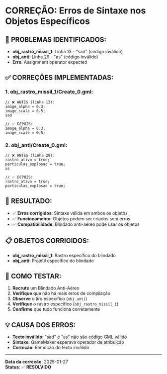 # CORREÇÃO: Erros de Sintaxe nos Objetos Específicos

## 🚨 **PROBLEMAS IDENTIFICADOS:**
- **obj_rastro_missil_1**: Linha 13 - "sad" (código inválido)
- **obj_anti**: Linha 29 - "as" (código inválido)
- **Erro**: Assignment operator expected

## ✅ **CORREÇÕES IMPLEMENTADAS:**

### **1. obj_rastro_missil_1/Create_0.gml:**
```gml
// ❌ ANTES (linha 13):
image_alpha = 0.3;
image_scale = 0.5;
sad

// ✅ DEPOIS:
image_alpha = 0.3;
image_scale = 0.5;
```

### **2. obj_anti/Create_0.gml:**
```gml
// ❌ ANTES (linha 29):
rastro_ativo = true;
particulas_explosao = true;
as

// ✅ DEPOIS:
rastro_ativo = true;
particulas_explosao = true;
```

## 🎯 **RESULTADO:**
- ✅ **Erros corrigidos**: Sintaxe válida em ambos os objetos
- ✅ **Funcionamento**: Objetos podem ser criados sem erros
- ✅ **Compatibilidade**: Blindado anti-aéreo pode usar os objetos

## 📋 **OBJETOS CORRIGIDOS:**
- **obj_rastro_missil_1**: Rastro específico do blindado
- **obj_anti**: Projétil específico do blindado

## 🧪 **COMO TESTAR:**
1. **Recrute** um Blindado Anti-Aéreo
2. **Verifique** que não há mais erros de compilação
3. **Observe** o tiro específico (`obj_anti`)
4. **Verifique** o rastro específico (`obj_rastro_missil_1`)
5. **Confirme** que tudo funciona corretamente

## 💡 **CAUSA DOS ERROS:**
- **Texto inválido**: "sad" e "as" não são código GML válido
- **Sintaxe**: GameMaker esperava operador de atribuição
- **Correção**: Remoção do texto inválido

---
**Data da correção**: 2025-01-27  
**Status**: ✅ **RESOLVIDO**
